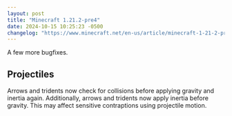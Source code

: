 ```yaml
---
layout: post
title: "Minecraft 1.21.2-pre4"
date: 2024-10-15 10:25:23 -0500
changelog: "https://www.minecraft.net/en-us/article/minecraft-1-21-2-pre-release-4"
---
```


A few more bugfixes.

## Projectiles

Arrows and tridents now check for collisions before applying gravity and inertia again. Additionally, arrows and tridents now apply inertia before gravity. This may affect sensitive contraptions using projectile motion.

